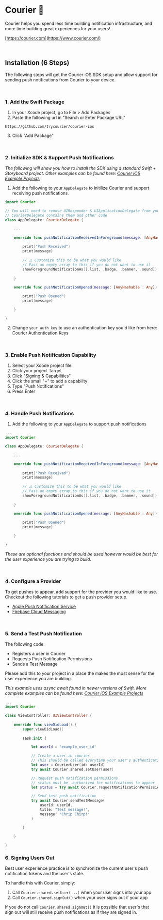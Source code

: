 # **Courier 🐤**

Courier helps you spend less time building notification infrastructure, and more time building great experiences for your users!

[https://courier.com](https://www.courier.com/)

&emsp;

## **Installation (6 Steps)**

The following steps will get the Courier iOS SDK setup and allow support for sending push notifications from Courier to your device.

&emsp;

### **1. Add the Swift Package**
1. In your Xcode project, go to File > Add Packages
2. Paste the following url in "Search or Enter Package URL"

```
https://github.com/trycourier/courier-ios
```

3. Click "Add Package"

&emsp;

### **2. Initialize SDK & Support Push Notifications**

_The following will show you how to install the SDK using a standard Swift + Storyboard project. Other examples can be found here: [Courier iOS Example Projects](https://github.com/trycourier/courier-ios/tree/master/Examples)_

1. Add the following to your `AppDelegate` to initilize Courier and support receiving push notifications.

```swift
import Courier

// You will need to remove UIResponder & UIApplicationDelegate from you AppDelegate extensions
// CourierDelegate contains them and other code
class AppDelegate: CourierDelegate {

    ...

    override func pushNotificationReceivedInForeground(message: [AnyHashable : Any], presentAs showForegroundNotificationAs: @escaping (UNNotificationPresentationOptions) -> Void) {
        
        print("Push Received")
        print(message)
        
        // ⚠️ Customize this to be what you would like
        // Pass an empty array to this if you do not want to use it
        showForegroundNotificationAs([.list, .badge, .banner, .sound])
        
    }
    
    override func pushNotificationOpened(message: [AnyHashable : Any]) {

        print("Push Opened")
        print(message)

    }

}
```

2. Change `your_auth_key` to use an authentication key you'd like from here: [Courier Authentication Keys](https://app.courier.com/settings/api-keys)

&emsp;

### **3. Enable Push Notification Capability**

1. Select your Xcode project file
2. Click your project Target
3. Click "Signing & Capabilities"
4. Click the small "+" to add a capability
5. Type "Push Notifications"
6. Press Enter

&emsp;

### **4. Handle Push Notifications**

1. Add the following to your `AppDelegate` to support push notifications

```swift
...
import Courier

class AppDelegate: CourierDelegate {

    ...

    override func pushNotificationReceivedInForeground(message: [AnyHashable : Any], presentAs showForegroundNotificationAs: @escaping (UNNotificationPresentationOptions) -> Void) {
        
        print("Push Received")
        print(message)
        
        // ⚠️ Customize this to be what you would like
        // Pass an empty array to this if you do not want to use it
        showForegroundNotificationAs([.list, .badge, .banner, .sound])
        
    }
    
    override func pushNotificationOpened(message: [AnyHashable : Any]) {

        print("Push Opened")
        print(message)

    }

}
```

_These are optional functions and should be used however would be best for the user experience you are trying to build._

&emsp;

### **4. Configure a Provider**

To get pushes to appear, add support for the provider you would like to use. Checkout the following tutorials to get a push provider setup.

- [Apple Push Notification Service](https://www.courier.com/docs/guides/providers/push/apple-push-notification)
- [Firebase Cloud Messaging](https://www.courier.com/docs/guides/providers/push/firebase-fcm/)

&emsp;

### **5. Send a Test Push Notification**

The following code:
- Registers a user in Courier
- Requests Push Notification Permissions
- Sends a Test Message

Please add this to your project in a place the makes the most sense for the user experience you are building. 

_This example uses async await found in newer versions of Swift. More complete examples can be found here: [Courier iOS Example Projects](https://github.com/trycourier/courier-ios/tree/master/Examples)_

```swift
...
import Courier

class ViewController: UIViewController {
    
    override func viewDidLoad() {
        super.viewDidLoad()
        
        Task.init {

            let userId = "example_user_id"

            // Create a user in courier
            // This should be called everytime your user's authentication state changes
            let user = CourierUser(id: userId)
            try await Courier.shared.setUser(user)

            // Request push notification permissions
            // status must be .authorized for notifications to appear
            let status = try await Courier.requestNotificationPermissions()

            // Send test push notification
            try await Courier.sendTestMessage(
                userId: userId,
                title: "Test message!",
                message: "Chrip Chirp!"
            )

        }
        
    }

}
```

### **6. Signing Users Out**

Best user experience practice is to synchronize the current user's push notification tokens and the user's state. 

To handle this with Courier, simply:

1. Call `Courier.shared.setUser(...)` when your user signs into your app
2. Call `Courier.shared.signOut()` when your user signs out if your app

If you do not call `Courier.shared.signOut()` it is possible that user's that sign out will still receive push notifications as if they are signed in.

